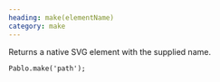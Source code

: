 ```yaml
--- 
heading: make(elementName)
category: make
---
```


Returns a native SVG element with the supplied name.

    Pablo.make('path');